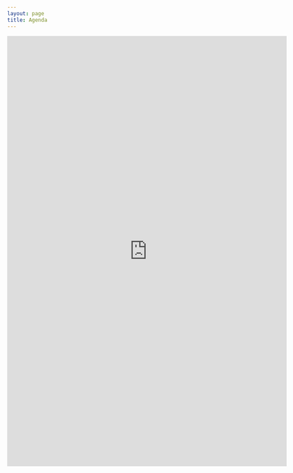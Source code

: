 ```yaml
---
layout: page
title: Agenda
---
```

<iframe width='650' height='1000' frameborder='0' scrolling='yes' src='https://docs.google.com/spreadsheets/d/12UTi2NfieTqS1f8ogYIcb1-dKfZd9WwwlWXuh0OI3cY//htmlembed?single=true&gid=0&range=A1:E687&widget=false&chrome=false'></iframe>
